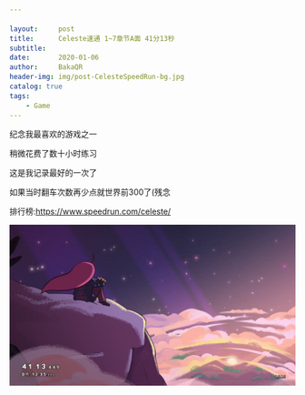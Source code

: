 ```yaml
---

layout:     post
title:      Celeste速通 1~7章节A面 41分13秒
subtitle:   
date:       2020-01-06
author:     BakaQR
header-img: img/post-CelesteSpeedRun-bg.jpg
catalog: true
tags:
    - Game
---
```


纪念我最喜欢的游戏之一

稍微花费了数十小时练习

这是我记录最好的一次了

如果当时翻车次数再少点就世界前300了(残念

排行榜:<https://www.speedrun.com/celeste/>

![](img/post-CelesteSpeedRun-picture1.jpg)